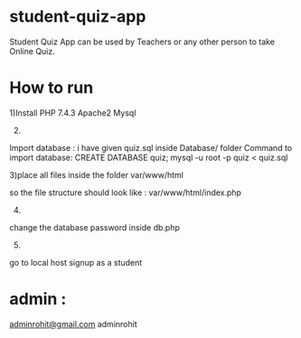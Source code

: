 # student-quiz-app
Student Quiz App can be used by Teachers or any other person to take Online Quiz.

# How to run
1)Install
PHP 7.4.3
Apache2
Mysql

2)
Import database :
i have given quiz.sql inside Database/ folder
Command to import database:
 CREATE DATABASE quiz;
 mysql -u root -p quiz < quiz.sql
 
 3)place all files inside the folder
   var/www/html
   
   so the file structure should look like : var/www/html/index.php

4)
 change the database password inside db.php

5)
 go to local host
 signup as a student

# admin :
adminrohit@gmail.com
adminrohit
